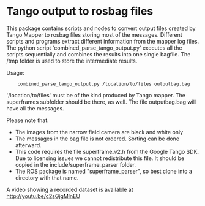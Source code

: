 Tango output to rosbag files 
=================
This package contains scripts and nodes to convert output files created by Tango Mapper to rosbag files storing most of the messages. Different scripts and programs extract different information from the mapper log files. The python script 'combined_parse_tango_output.py' executes all the scripts sequentially and combines the results into one single bagfile. The /tmp folder is used to store the intermediate results. 

Usage:
        
        combined_parse_tango_output.py /location/to/files outputbag.bag

'/location/to/files' must be of the kind produced by Tango mapper. The superframes subfolder should be there, as well. The file outputbag.bag will have all the messages. 

Please note that:

 - The images from the narrow field camera are black and white only
 - The messages in the bag file is not ordered. Sorting can be done afterward.
 - This code requires the file superframe_v2.h from the Google Tango SDK.  Due to licensing issues we cannot redistribute this file. It should be copied in the include/superframe_parser folder.
 - The ROS package is named "superframe_parser", so best clone into a directory with that name.

A video showing a recorded dataset is available at http://youtu.be/c2sGjgMlnEU
